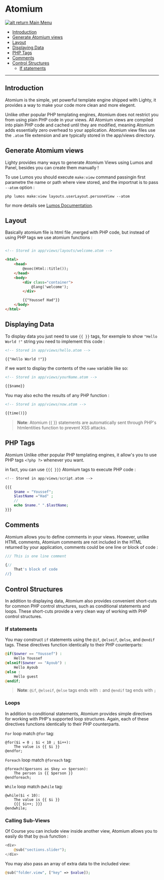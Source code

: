 # Atomium

[![alt return](https://gitlab.com/lighty/Art/raw/master/Resources/signs.png) Main Menu](https://gitlab.com/lighty/Docs/tree/3.2/#index)

- [Introduction](#introduction)
- [Generate Atomium views](#generate-atomium-views)
- [Layout](#layout)
- [Displaying Data](#displaying-data)
- [PHP Tags](#php-tags)
- [Comments](comments)
- [Control Structures](#control-structures)
	- [If statements](#if-statements)

----


## Introduction

Atomium is the simple, yet powerful template engine shipped with Lighty, it provides a way to make your code more clean and more elegent.

Unlike other popular PHP templating engines, Atomium does not restrict you from using plain PHP code in your views. All Atomium views are compiled into plain PHP code and cached until they are modified, meaning Atomium adds essentially zero overhead to your application. Atomium view files use the `.atom` file extension and are typically stored in the app/views directory.

## Generate Atomium views

Lighty provides many ways to generate Atomium Views using Lumos and Panel, besides you can create them manually !

To use Lumos you should execute `make:view` command passingin first parametre the name or path where view stored, and the importnat is to pass `--atom` option : 

```shell
php lumos make:view layouts.userLayout.personeView --atom
```

for more details see [Lumos Documentation](https://gitlab.com/lighty/Docs/blob/3.2/src/lumos.md#lumos).

## Layout

Basically atomium file is html file ,merged with PHP code, but instead of using PHP tags we use atomium functions :

```html

<!-- Stored in app/views/layouts/welcome.atom -->

<html>
    <head>
        @exec(Html::title());
    </head>
    <body>
        <div class="container">
            @lang('welcome');
        </div>

        {{"Youssef Had"}}
    </body>
</html>
```

## Displaying Data

To display data you just need to use `{{ }}` tags, for exemple to show `"Hello World !"` string you need to implement this code : 

```html
<!-- Stored in app/views/hello.atom -->

{{"Hello World !"}}
```

if we want to display the contents of the `name` variable like so:

```html
<!-- Stored in app/views/yourName.atom -->

{{$name}}
```

You may also echo the results of any PHP function :

```html
<!-- Stored in app/views/now.atom -->

{{time()}}
```

> **Note**: Atomium {{ }} statements are automatically sent through PHP's htmlentities function to prevent XSS attacks.

## PHP Tags

Atomium Unlike other popular PHP templating engines, it allow's you to use PHP tags `<?php ?>` whenever you want.

in fact, you can use `{{{ }}}` Atomium tags to execute PHP code :

```php
<!-- Stored in app/views/script.atom -->

{{{
	$name = "Youssef";
	$lastName ="Had" ;
	//
	echo $name." ".$lastName;
}}}
```


## Comments

Atomium allows you to define comments in your views. However, unlike HTML comments, Atomium comments are not included in the HTML returned by your application, comments could be one line or block of code :

```php
/// This is one line comment
```

```php
{// 
	That's block of code
//}
```



## Control Structures

In addition to displaying data, Atomium also provides convenient short-cuts for common PHP control structures, such as conditional statements and loops. These short-cuts provide a very clean way of working with PHP control structures.

### If statements

You may construct `if` statements using the `@if`, `@elseif`, `@else`, and `@endif` tags. These directives function identically to their PHP counterparts:

```php
@if($owner == "Youssef") : 
	Hello Youssef
@elseif($owner == "Ayoub") : 
	Hello Ayoub
@else : 
	Hello guest
@endif;
```

> **Note**: `@if`, `@elseif`, `@else` tags ends with `:` and `@endif` tag ends with `;`

### Loops

In addition to conditional statements, Atomium provides simple directives for working with PHP's supported loop structures. Again, each of these directives functions identically to their PHP counterparts.


`For` loop match `@for` tag:
```
@for($i = 0 ; $i < 10 ; $i++):
	The value is {{ $i }} 
@endfor;
```

`Foreach` loop match `@foreach` tag:
```
@foreach($persons as $key => $person):
	The person is {{ $person }} 
@endforeach;
```

`While` loop match `@while` tag:
```
@while($i < 10):
	The value is {{ $i }} 
	{{{ $i++; }}}
@endwhile;
```

### Calling Sub-Views

Of Course you can include view inside another view, Atomium allows you to easily do that by `@sub` function :

```php
<div>
	@sub("sections.slider");
</div>
```

You may also pass an array of extra data to the included view:

```php
@sub("folder.view", ["key" => $value]);
```